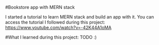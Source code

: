 #Bookstore app with MERN stack

I started a tutorial to learn MERN stack and build an app with it.
You can access the tutorial I followed during this project: https://www.youtube.com/watch?v=-42K44A1oMA

#What I learned during this project:
TODO :)

